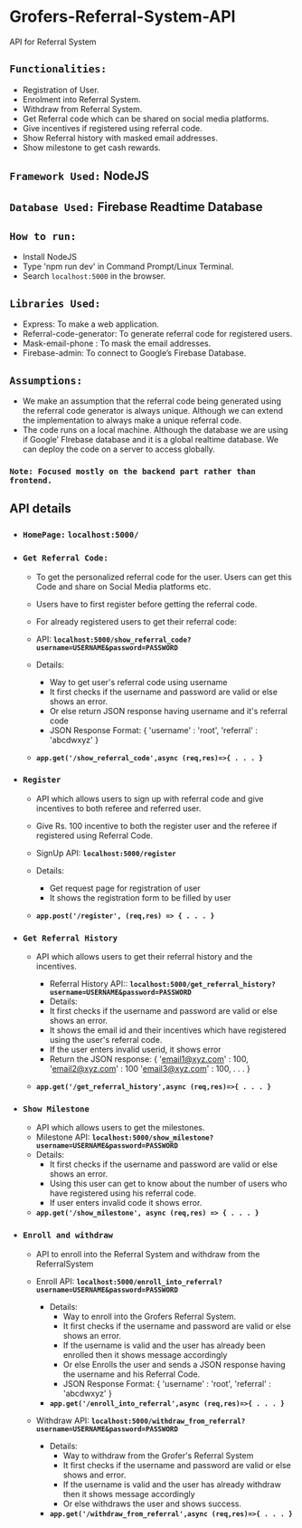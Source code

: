 # Grofers-Referral-System-API
API for Referral System

## `Functionalities:`
  - Registration of User.
  - Enrolment into Referral System.
  - Withdraw from Referral System.
  - Get Referral code which can be shared on social media platforms.
  - Give incentives if registered using referral code.
  - Show Referral history with masked email addresses.
  - Show milestone to get cash rewards.

## `Framework Used:` NodeJS
## `Database Used:` Firebase Readtime Database

## `How to run:`
  - Install NodeJS
  - Type 'npm run dev' in Command Prompt/Linux Terminal.
  - Search `localhost:5000` in the browser.

## `Libraries Used:`
  - Express: To make a web application.
  - Referral-code-generator: To generate referral code for registered users.
  - Mask-email-phone : To mask the email addresses.
  - Firebase-admin: To connect to Google’s Firebase Database.
  
## `Assumptions:`
  - We make an assumption that the referral code being generated using the referral code generator is always unique. Although we can extend the implementation to always make a unique referral code.
  - The code runs on a local machine. Although the database we are using if Google’ FIrebase database and it is a global realtime database. We can deploy the code on a server to access globally.

### `Note: Focused mostly on the backend part rather than frontend.`

## API details
  - ### `HomePage:` `localhost:5000/`
  - ### `Get Referral Code:`
      - To get the personalized referral code for the user. Users can get this Code and share on Social Media platforms etc.
      - Users have to first register before getting the referral code.
      - For already registered users to get their referral code:
      
      - API: **`localhost:5000/show_referral_code?username=USERNAME&password=PASSWORD`**
      - Details:
          - Way to get user's referral code using username
          - It first checks if the username and password are valid or else shows an error.
          - Or else return JSON response having username and it's referral code
          - JSON Response Format:
           {
              'username' : 'root',
              'referral' : 'abcdwxyz'
           }
      - **`app.get('/show_referral_code',async (req,res)=>{ . . . }`**

  - ### `Register`
	- API which allows users to sign up with referral code and give incentives to both referee and referred user.
	- Give Rs. 100 incentive to both the register user and the referee if registered using Referral Code.
	
	- SignUp API: **`localhost:5000/register`**
	- Details:
  		- Get request page for registration of user
  		- It shows the registration form to be filled by user
	- **`app.post('/register', (req,res) => { . . . }`**
 
  - ### `Get Referral History`
	- API which allows users to get their referral history and the incentives.
    	- Referral History API:: **`localhost:5000/get_referral_history?username=USERNAME&password=PASSWORD`**
    	- Details:
	   	- It first checks if the username and password are valid or else shows an error.
	  	- It shows the email id and their incentives which have registered using the user's referral code.
	  	- If the user enters invalid userid, it shows error
	  	- Return the JSON response: 
	      	{
			'email1@xyz.com' : 100,
			'email2@xyz.com' : 100
			'email3@xyz.com' : 100,
			.
			.
			.
	      	}

	- **`app.get('/get_referral_history',async (req,res)=>{ . . . }`**

  - ### `Show Milestone`
  	- API which allows users to get the milestones.
  	- Milestone API: **`localhost:5000/show_milestone?username=USERNAME&password=PASSWORD`**
  	- Details:
  		- It first checks if the username and password are valid or else shows an error.
  		- Using this user can get to know about the number of users who have registered using his referral code.
  		- If user enters invalid code it shows error.
  	- **`app.get('/show_milestone', async (req,res) => { . . . }`**
  	
  - ### `Enroll and withdraw`
  	- API to enroll into the Referral System and withdraw from the ReferralSystem
  	- Enroll API: **`localhost:5000/enroll_into_referral?username=USERNAME&password=PASSWORD`**
  		- Details:
	  		- Way to enroll into the Grofers Referral System.
			- It first checks if the username and password are valid or else shows an error.
			- If the username is valid and the user has already been enrolled then it shows message accordingly 
			- Or else Enrolls the user and sends a JSON response having the username and his Referral Code.
			- JSON Response Format:
			{
				'username' : 'root',
				'referral' : 'abcdwxyz'
			}
		- **`app.get('/enroll_into_referral',async (req,res)=>{ . . . }`**
	
	- Withdraw API: **`localhost:5000/withdraw_from_referral?username=USERNAME&password=PASSWORD`**
		- Details:
			- Way to withdraw from the Grofer's Referral System
			- It first checks if the username and password are valid or else shows and error.
			- If the username is valid and the user has already withdraw then it shows message accordingly 
			- Or else withdraws the user and shows success.
		- **`app.get('/withdraw_from_referral',async (req,res)=>{ . . . }`**





